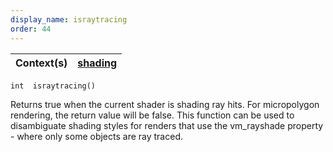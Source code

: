 ```yaml
---
display_name: israytracing
order: 44
---
```

| Context(s) | [shading](../contexts/shading.html) |
| --- | --- |

`int  israytracing()`

Returns true when the current shader is shading ray hits. For micropolygon
rendering, the return value will be false. This function can be used to
disambiguate shading styles for renders that use the vm_rayshade property -
where only some objects are ray traced.
